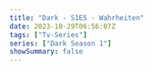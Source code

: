 ```yaml
---
title: "Dark - S1E5 - Wahrheiten"
date: 2023-10-29T06:56:07Z
tags: ["Tv-Series"]
series: ["Dark Season 1"]
showSummary: false
---
```


  <mux-player stream-type="on-demand"
  src="https://kp3d-my.sharepoint.com/personal/ryoo_kp3d_onmicrosoft_com/_layouts/15/download.aspx?share=EewrCAegEnpPiyQ_JjxcOG8Bvob6LzMxNnu4NCP-H7UxUQ" prefer-playback="mse" controls>
  </mux-player>
  
  
  <script src="https://cdn.jsdelivr.net/npm/@mux/mux-player"></script>
  
 <script type="application/ld+json">
 {
  "@context": "https://schema.org/",
  "@type": "VideoObject",
  "name": "Dark - S1E5 - Wahrheiten",
  "contentUrl": "https://stream.mux.com/EDQEmra502kC02luhp17Buv6KyWWDYWDlEJTo396U8w18.m3u8",
  "thumbnailUrl": "https://www.themoviedb.org/t/p/original/xWp8VB2Bt6mvVTTSXt0kFRy0A9b.jpg?width=314&fit_mode=preserve&time=25",
  "uploadDate": "2023-10-29T06:56:07Z",
}

</script>




